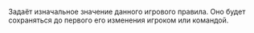 Задаёт изначальное значение данного игрового правила. Оно будет сохраняться до первого его изменения игроком или командой.